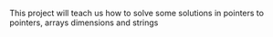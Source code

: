 This project will teach us how to solve some solutions in pointers to pointers, arrays dimensions and strings
